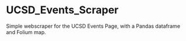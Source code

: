 # UCSD_Events_Scraper
Simple webscraper for the UCSD Events Page, with a Pandas dataframe and Folium map.
